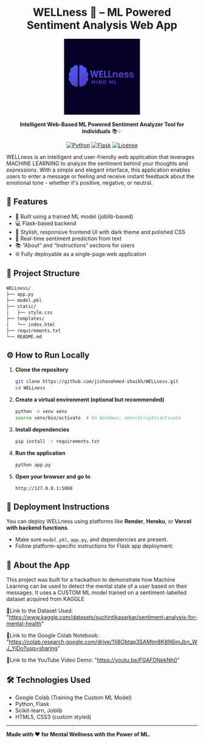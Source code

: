 <div align="center">

# WELLness 🧠 – ML Powered Sentiment Analysis Web App
</div>

<div align="center">
  <img src="WELLnessMINDML-LOGO.png" alt="WELLness-MindML Logo" width="200"/>

  **Intelligent Web-Based ML Powered Sentiment Analyzer Tool for Individuals** 📚✨
  
  [![Python](https://img.shields.io/badge/Python-3.7+-blue.svg)](https://python.org)
  [![Flask](https://img.shields.io/badge/Flask-2.0+-green.svg)](https://flask.palletsprojects.com)
  [![License](https://img.shields.io/badge/License-MIT-yellow.svg)](LICENSE)
  
</div>

WELLness is an intelligent and user-friendly web application that leverages MACHINE LEARNING to analyze the sentiment behind your thoughts and expressions. With a simple and elegant interface, this application enables users to enter a message or feeling and receive instant feedback about the emotional tone - whether it's positive, negative, or neutral.

## 🌟 Features

- 🧠 Built using a trained ML model (joblib-based)
- 💻 Flask-based backend
- 🎨 Stylish, responsive frontend UI with dark theme and polished CSS
- 📝 Real-time sentiment prediction from text
- 📚 “About” and “Instructions” sections for users
- 🌐 Fully deployable as a single-page web application

## 📂 Project Structure

```
WELLness/
├── app.py
├── model.pkl
├── static/
│   ├── style.css
├── templates/
│   └── index.html
├── requirements.txt
└── README.md
```

## ⚙️ How to Run Locally

1. **Clone the repository**

   ```bash
   git clone https://github.com/jishanahmed-shaikh/WELLness.git
   cd WELLness
   ```
2. **Create a virtual environment (optional but recommended)**

   ```bash
   python -m venv venv
   source venv/bin/activate  # On Windows: venv\Scripts\activate
   ```
3. **Install dependencies**

   ```bash
   pip install -r requirements.txt
   ```
4. **Run the application**

   ```bash
   python app.py
   ```
5. **Open your browser and go to**

   ```
   http://127.0.0.1:5000
   ```

## 🚀 Deployment Instructions

You can deploy WELLness using platforms like **Render**, **Heroku**, or **Vercel with backend functions**.

- Make sure `model.pkl`, `app.py`, and dependencies are present.
- Follow platform-specific instructions for Flask app deployment.

## 🧠 About the App

This project was built for a hackathon to demonstrate how Machine Learning can be used to detect the mental state of a user based on their messages. It uses a CUSTOM ML model trained on a sentiment-labelled dataset acquired from KAGGLE 

🔗Link to the Dataset Used: "https://www.kaggle.com/datasets/suchintikasarkar/sentiment-analysis-for-mental-health"

🔗Link to the Google Colab Notebook: "https://colab.research.google.com/drive/11j8Obtap3SAMtm8K896imJbn_WJ_YjDo?usp=sharing"

🔗Link to the YouTube Video Demo: "https://youtu.be/FGAFDNekNh0"

## 🛠 Technologies Used

- Google Colab (Training the Custom ML Model)
- Python, Flask
- Scikit-learn, Joblib
- HTML5, CSS3 (custom styled)

---

**Made with ❤️ for Mental Wellness with the Power of ML.**

